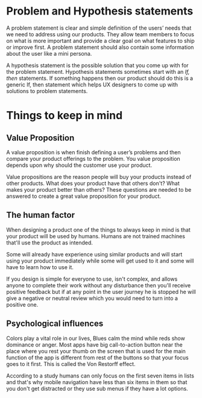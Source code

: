 # Problem and Hypothesis statements
A problem statement is clear and simple definition of the users’ needs that we need to address using our products. They allow team members to focus on what is more important and provide a clear goal on what features to ship or improve first. A problem statement should also contain some information about the user like a mini persona.

A hypothesis statement is the possible solution that you come up with for the problem statement. Hypothesis statements sometimes start with an *If, then* statements. If something happens then our product should do this is a generic If, then statement which helps UX designers to come up with solutions to problem statements.

# Things to keep in mind

## Value Proposition
A value proposition is when finish defining a user’s problems and then compare your product offerings to the problem. You value proposition depends upon why should the customer use your product.

Value propositions are the reason people will buy your products instead of other products. What does your product have that others don't? What makes your product better than others? These questions are needed to be answered to create a great value proposition for your product.

## The human factor
When designing a product one of the things to always keep in mind is that your product will be used by humans. Humans are not trained machines that'll use the product as intended.

Some will already have experience using similar products and will start using your product immediately while some will get used to it and some will have to learn how to use it.

If you design is simple for everyone to use, isn't complex, and allows anyone to complete their work without any disturbance then you'll receive positive feedback but if at any point in the user journey he is stopped he will give a negative or neutral review which you would need to turn into a positive one.

## Psychological influences
Colors play a vital role in our lives, Blues calm the mind while reds show dominance or anger.
Most apps have big call-to-action button near the place where you rest your thumb on the screen that is used for the main function of the app is different from rest of the buttons so that your focus goes to it first. This is called the Von Restorff effect.

According to a study humans can only focus on the first seven items in lists and that's why mobile navigation have less than six items in them so that you don't get distracted or they use sub menus if they have a lot options.
